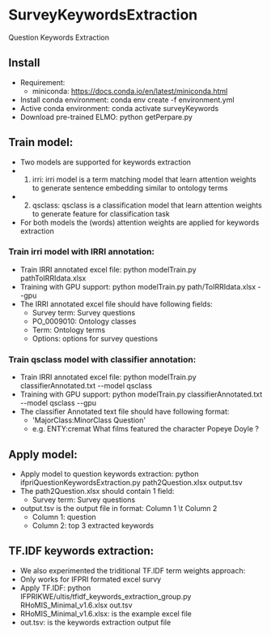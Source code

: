 # SurveyKeywordsExtraction
Question Keywords Extraction 

## Install 
* Requirement:
  * miniconda: https://docs.conda.io/en/latest/miniconda.html
* Install conda environment: conda env create -f environment.yml
* Active conda environment: conda activate surveyKeywords
* Download pre-trained ELMO: python getPerpare.py

## Train model:
* Two models are supported for keywords extraction
* 1) irri: irri model is a term matching model that learn attention weights to generate sentence embedding similar to ontology terms
* 2) qsclass: qsclass is a classification model that learn attention weights to generate feature for classification task
* For both models the (words) attention weights are applied for keywords extraction
### Train irri model with IRRI annotation:
* Train IRRI annotated excel file: python modelTrain.py pathToIRRIdata.xlsx
* Training with GPU support: python modelTrain.py path/ToIRRIdata.xlsx --gpu
* The IRRI annotated excel file should have following fields:
  * Survey term: Survey questions
  * PO_0009010: Ontology classes
  * Term: Ontology terms
  * Options: options for survey questions

### Train qsclass model with classifier annotation:
* Train IRRI annotated excel file: python modelTrain.py classifierAnnotated.txt --model qsclass
* Training with GPU support: python modelTrain.py classifierAnnotated.txt --model qsclass --gpu
* The classifier Annotated text file should have following format:
  * 'MajorClass:MinorClass Question'
  * e.g. ENTY:cremat What films featured the character Popeye Doyle ?

## Apply model:
* Apply model to question keywords extraction: python ifpriQuestionKeywordsExtraction.py path2Question.xlsx output.tsv
* The path2Question.xlsx should contain 1 field:
  * Survey term: Survey questions
* output.tsv is the output file in format: Column 1 \t Column 2
  * Column 1: question
  * Column 2: top 3 extracted keywords


## TF.IDF keywords extraction:
* We also experimented the triditional TF.IDF term weights approach:
* Only works for IFPRI formated excel survy 
* Apply TF.IDF: python IFPRIKWE/ultis/tfidf_keywords_extraction_group.py RHoMIS_Minimal_v1.6.xlsx out.tsv
* RHoMIS_Minimal_v1.6.xlsx: is the example excel file
* out.tsv: is the keywords extraction output file
